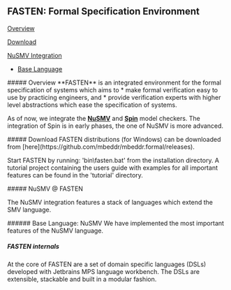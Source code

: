 ## FASTEN: Formal Specification Environment

[Overview](#overview)  

[Download](#download) 

[NuSMV Integration](#nusmv_integration)
* [Base Language](#nusmv_base_language)


<a name="overview"/>
##### Overview
**FASTEN** is an integrated environment for the formal specification of systems which aims to
* make formal verification easy to use by practicing engineers, and 
* provide verification experts with higher level abstractions which ease the specification of systems.

As of now, we integrate the **[NuSMV](http://nusmv.fbk.eu)** and **[Spin](http://http://spinroot.com/)** model checkers. 
The integration of Spin is in early phases, the one of NuSMV is more advanced.

<a name="download"/>
##### Download
FASTEN distributions (for Windows) can be downloaded from [here](https://github.com/mbeddr/mbeddr.formal/releases).

Start FASTEN by running: 'bin\fasten.bat' from the installation directory. 
A tutorial project containing the users guide with examples for all important features can be found in the 'tutorial' directory.

<a name="nusmv_integration"/>
##### NuSMV @ FASTEN

The NuSMV integration features a stack of languages which extend the SMV language. 

<a name="nusmv_base_language"/>
###### Base Language: NuSMV
We have implemented the most important features of the NuSMV language. 




##### FASTEN internals
At the core of FASTEN are a set of domain specific languages (DSLs) developed with Jetbrains MPS language workbench.
The DSLs are extensible, stackable and built in a modular fashion. 